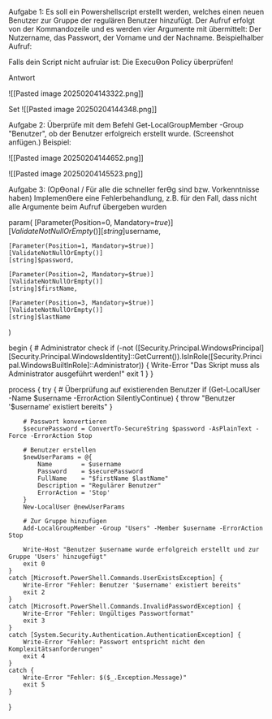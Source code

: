 

Aufgabe 1:
Es soll ein Powershellscript erstellt werden, welches einen neuen Benutzer zur Gruppe der regulären Benutzer hinzufügt.
Der Aufruf erfolgt von der Kommandozeile und es werden vier Argumente mit übermittelt: 
Der Nutzername, das Passwort, der Vorname und der Nachname. Beispielhalber Aufruf: 


Falls dein Script nicht aufruĩar ist: Die ExecuƟon Policy überprüfen! 

Antwort 

![[Pasted image 20250204143322.png]]

Set
![[Pasted image 20250204144348.png]]


Aufgabe 2: Überprüfe mit dem Befehl Get-LocalGroupMember 
-Group "Benutzer", ob der Benutzer erfolgreich erstellt wurde. (Screenshot anfügen.)
Beispiel: 

![[Pasted image 20250204144652.png]]


![[Pasted image 20250204145523.png]]




Aufgabe 3: (OpƟonal / Für alle die schneller ferƟg sind bzw. Vorkenntnisse haben) ImplemenƟere eine Fehlerbehandlung, z.B. für den Fall, dass nicht alle Argumente beim Aufruf übergeben wurden


param(
    [Parameter(Position=0, Mandatory=$true)]
    [ValidateNotNullOrEmpty()]
    [string]$username,

    [Parameter(Position=1, Mandatory=$true)]
    [ValidateNotNullOrEmpty()]
    [string]$password,

    [Parameter(Position=2, Mandatory=$true)]
    [ValidateNotNullOrEmpty()]
    [string]$firstName,

    [Parameter(Position=3, Mandatory=$true)]
    [ValidateNotNullOrEmpty()]
    [string]$lastName
)

begin {
    # Administrator check
    if (-not ([Security.Principal.WindowsPrincipal][Security.Principal.WindowsIdentity]::GetCurrent()).IsInRole([Security.Principal.WindowsBuiltInRole]::Administrator)) {
        Write-Error "Das Skript muss als Administrator ausgeführt werden!"
        exit 1
    }
}

process {
    try {
        # Überprüfung auf existierenden Benutzer
        if (Get-LocalUser -Name $username -ErrorAction SilentlyContinue) {
            throw "Benutzer '$username' existiert bereits"
        }

        # Passwort konvertieren
        $securePassword = ConvertTo-SecureString $password -AsPlainText -Force -ErrorAction Stop

        # Benutzer erstellen
        $newUserParams = @{
            Name        = $username
            Password    = $securePassword
            FullName    = "$firstName $lastName"
            Description = "Regulärer Benutzer"
            ErrorAction = 'Stop'
        }
        New-LocalUser @newUserParams

        # Zur Gruppe hinzufügen
        Add-LocalGroupMember -Group "Users" -Member $username -ErrorAction Stop

        Write-Host "Benutzer $username wurde erfolgreich erstellt und zur Gruppe 'Users' hinzugefügt"
        exit 0
    }
    catch [Microsoft.PowerShell.Commands.UserExistsException] {
        Write-Error "Fehler: Benutzer '$username' existiert bereits"
        exit 2
    }
    catch [Microsoft.PowerShell.Commands.InvalidPasswordException] {
        Write-Error "Fehler: Ungültiges Passwortformat"
        exit 3
    }
    catch [System.Security.Authentication.AuthenticationException] {
        Write-Error "Fehler: Passwort entspricht nicht den Komplexitätsanforderungen"
        exit 4
    }
    catch {
        Write-Error "Fehler: $($_.Exception.Message)"
        exit 5
    }
}